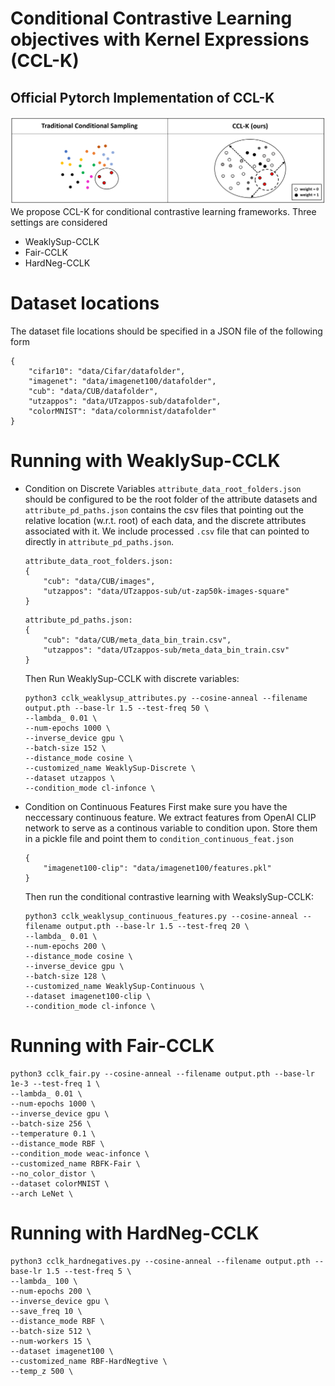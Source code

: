 # Conditional Contrastive Learning objectives with Kernel Expressions (CCL-K)
## Official Pytorch Implementation of CCL-K
![Drag Racing](conditional_sampling.png)
We propose CCL-K for conditional contrastive learning frameworks. Three settings are considered
- WeaklySup-CCLK
- Fair-CCLK
- HardNeg-CCLK 



# Dataset locations
The dataset file locations should be specified in a JSON file of the following form
```
{
    "cifar10": "data/Cifar/datafolder",
    "imagenet": "data/imagenet100/datafolder",
    "cub": "data/CUB/datafolder",
    "utzappos": "data/UTzappos-sub/datafolder",
    "colorMNIST": "data/colormnist/datafolder"
}

```

# Running with WeaklySup-CCLK
- Condition on Discrete Variables
`attribute_data_root_folders.json` should be configured to be the root folder of the attribute datasets and `attribute_pd_paths.json` contains the csv files that pointing out the relative location (w.r.t. root) of each data, and the discrete attributes associated with it. We include processed `.csv` file that can pointed to directly in `attribute_pd_paths.json`.
    ```
    attribute_data_root_folders.json:
    {
        "cub": "data/CUB/images",
        "utzappos": "data/UTzappos-sub/ut-zap50k-images-square"
    }
    ```

    ```
    attribute_pd_paths.json:
    {
        "cub": "data/CUB/meta_data_bin_train.csv",
        "utzappos": "data/UTzappos-sub/meta_data_bin_train.csv"
    }
    ```
    Then Run WeaklySup-CCLK with discrete variables:
    ```
    python3 cclk_weaklysup_attributes.py --cosine-anneal --filename output.pth --base-lr 1.5 --test-freq 50 \
    --lambda_ 0.01 \
    --num-epochs 1000 \
    --inverse_device gpu \
    --batch-size 152 \
    --distance_mode cosine \
    --customized_name WeaklySup-Discrete \
    --dataset utzappos \
    --condition_mode cl-infonce \
    ```


- Condition on Continuous Features
    First make sure you have the neccessary continuous feature. We extract features from OpenAI CLIP network to serve as a continous variable to condition upon. Store them in a pickle file and point them to `condition_continuous_feat.json`
    ```
    {
        "imagenet100-clip": "data/imagenet100/features.pkl"
    }
    ```

    Then run the conditional contrastive learning with WeakslySup-CCLK:
    ```
    python3 cclk_weaklysup_continuous_features.py --cosine-anneal --filename output.pth --base-lr 1.5 --test-freq 20 \
    --lambda_ 0.01 \
    --num-epochs 200 \
    --distance_mode cosine \
    --inverse_device gpu \
    --batch-size 128 \
    --customized_name WeaklySup-Continuous \
    --dataset imagenet100-clip \
    --condition_mode cl-infonce \
    ```



# Running with Fair-CCLK
```
python3 cclk_fair.py --cosine-anneal --filename output.pth --base-lr 1e-3 --test-freq 1 \
--lambda_ 0.01 \
--num-epochs 1000 \
--inverse_device gpu \
--batch-size 256 \
--temperature 0.1 \
--distance_mode RBF \
--condition_mode weac-infonce \
--customized_name RBFK-Fair \
--no_color_distor \
--dataset colorMNIST \
--arch LeNet \
```


# Running with HardNeg-CCLK
```
python3 cclk_hardnegatives.py --cosine-anneal --filename output.pth --base-lr 1.5 --test-freq 5 \
--lambda_ 100 \
--num-epochs 200 \
--inverse_device gpu \
--save_freq 10 \
--distance_mode RBF \
--batch-size 512 \
--num-workers 15 \
--dataset imagenet100 \
--customized_name RBF-HardNegtive \
--temp_z 500 \
```
